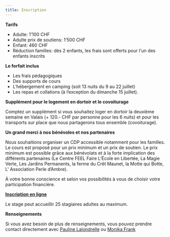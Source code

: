```yaml
---
title: Inscription
---
```

**Tarifs**

* Adulte: 1’100 CHF 
* Adulte prix de soutiens: 1’500 CHF 
* Enfant: 460 CHF
* Réduction familles: dès 2 enfants, les frais sont offerts pour l'un des enfants inscrits

**Le forfait inclus**

* Les frais pédagogiques
* Des supports de cours
* L’hébergement en camping (soit 13 nuits du 9 au 22 juillet)
* Les repas et collations (à l’exception du dimanche 15 juillet).

**Supplément pour le logement en dortoir et le covoiturage**

Comptez un supplément si vous souhaitez loger en dortoir la deuxième semaine en Valais (+ 120.- CHF par personne pour les 6 nuits) et pour les transports sur place que nous partagerons tous ensemble (covoiturage).

**Un grand merci à nos bénévoles et nos partenaires**

Nous souhaitions organiser un CDP accessible notamment pour les familles. Le cours est proposé pour un prix minimum et un prix de soutien. Le prix minimum est possible grâce aux bénévolats et à la forte implication des différents partenaires (Le Centre FEEL Faire L’École en Libertée, La Magie Verte, Les Jardins Permanents, la ferme du Crêt Maunet, la Motte qui Botte, L' Association Perle d’Ambre). 

À votre bonne conscience et selon vos possibilités à vous de choisir votre participation financière.

[**Inscription en ligne**](https://goo.gl/forms/EST4ZJ46X2DnGVRA3)

Le stage peut accueillir 25 stagiaires adultes au maximum.

**Renseignements**

Si vous avez besoin de plus de renseignements, vous pouvez prendre contact directement avec [Pauline Lalondrelle](mailto:info@permaculture-itinerante.com) ou
[Monika Frank](mailto:m.frank@permakultur-akademie.net)
